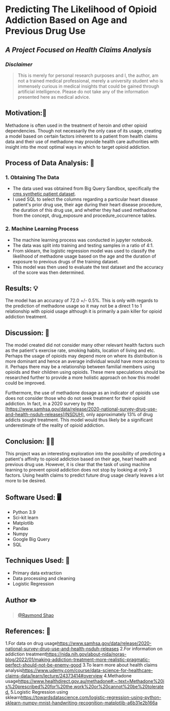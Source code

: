 # Predicting The Likelihood of Opioid Addiction Based on Age and Previous Drug Use
## _A Project Focused on Health Claims Analysis_

### _Disclaimer_
> This is merely for personal research purposes and I, the author, am not a trained medical professional, merely a university student who is immensely curious in medical insights that could be gained through artificial intelligence. Please do not take any of the information presented here as medical advice.

## Motivation:🤔
Methadone is often used in the treatment of heroin and other opioid dependencies. Though not necessarily the only case of its usage, creating a model based on certain factors inherent to a patient from health claims data and their use of methadone may provide health care authorities with insight into the most optimal ways in which to target opioid addiction.

## Process of Data Analysis: 🔨

### 1. Obtaining The Data
- The data used was obtained from Big Query Sandbox, specifically the [cms synthetic patient dataset](https://console.cloud.google.com/bigquery?project=awesome-aurora-382808&ws=!1m4!1m3!3m2!1sbigquery-public-data!2scms_synthetic_patient_data_omop).
- I used SQL to select the columns regarding a particular heart disease patient's prior drug use, their age during their heart disease procedure, the duration of this drug use, and whether they had used methadone from the concept, drug\_exposure and procedure\_occurrence tables.

### 2. Machine Learning Process
- The machine learning process was conducted in jupyter notebook.
- The data was split into training and testing samples in a ratio of 4:1.
- From sklearn, the logistic regression model was used to classify the likelihood of methadone usage based on the age and the duration of exposure to previous drugs of the training dataset.
- This model was then used to evaluate the test dataset and the accuracy of the score was then determined.

## Results: 💡
The model has an accuracy of 72.0 +/- 0.5%. This is only with regards to the prediction of methadone usage so it may not be a direct 1 to 1 relationship with opioid usage although it is primarily a pain killer for opioid addiction treatment. 

## Discussion: 📖
The model created did not consider many other relevant health factors such as the patient's exercise rate, smoking habits, location of living and etc. Perhaps the usage of opioids may depend more on where its distribution is more dominant and hence an average individual would have more access to it. Perhaps there may be a relationship between familial members using opioids and their children using opioids. These mere speculations should be researched further to provide a more holistic approach on how this model could be improved.

Furthermore, the use of methadone dosage as an indicator of opioids use does not consider those who do not seek treatment for their opioid addiction. In fact, in a 2020 survery by the [https://www.samhsa.gov/data/release/2020-national-survey-drug-use-and-health-nsduh-releases](NSDUH), only approximately 13% of drug addicts sought treatment. This model would thus likely be a significant underestimate of the reality of opioid addiction.

## Conclusion: 🧑‍🏫
This project was an interesting exploration into the possibility of predicting a patient's affinity to opioid addiction based on their age, heart health and previous drug use. However, it is clear that the task of using machine learning to prevent opioid addiction does not stop by looking at only 3 factors. Using health claims to predict future drug usage clearly leaves a lot more to be desired.

## Software Used: 🖥️

- Python 3.9
- Sci-kit learn
- Matplotlib
- Pandas
- Numpy
- Google Big Query
- SQL

## Techniques Used: 🥋

- Primary data extraction
- Data processing and cleaning
- Logistic Regression

## Author ✏️
>[@Raymond Shao](https://github.com/rsha0)

## References: 🔗
1.For data on drug usage<https://www.samhsa.gov/data/release/2020-national-survey-drug-use-and-health-nsduh-releases>
2.For information on addiction treatment<https://nida.nih.gov/about-nida/noras-blog/2022/01/making-addiction-treatment-more-realistic-pragmatic-perfect-should-not-be-enemy-good>
3.To learn more about health claims analysis<https://www.udemy.com/course/data-science-for-healthcare-claims-data/learn/lecture/24373414#overview>
4.Methadone usage<https://www.healthdirect.gov.au/methadone#:~:text=Methadone%20is%20prescribed%20for%20the,work%20or%20cannot%20be%20tolerated.>
5.Logistic Regression using sklearn<https://towardsdatascience.com/logistic-regression-using-python-sklearn-numpy-mnist-handwriting-recognition-matplotlib-a6b31e2b166a>






